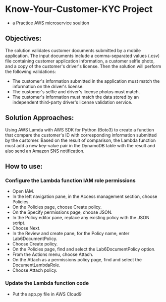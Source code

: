 # Know-Your-Customer-KYC Project 
  - a Practice AWS microservice soultion

## Objectives:
The solution validates customer documents submitted by a mobile application. The input documents include a comma-separated values (.csv) file containing customer application information, a customer selfie photo, and a copy of the customer's driver's license. Then the solution will perform the following validations: 
  - The customer's information submitted in the application must match the information on the driver's license.
  - The customer's selfie and driver's license photos must match.
  - The customer's information must match the data stored by an independent third-party driver's license validation service.

## Solution Approaches:
Using AWS Lamda with AWS SDK for Python (Boto3) to create a function that compare the customer's ID with corresponding information submitted by the customer. Based on the result of comparison, the Lambda function must add a new key-value pair in the DynamoDB table with the result and also send an Amazon SNS notification.

## How to use:
### Configure the Lambda function IAM role permissions
- Open IAM.
- In the left navigation pane, in the Access management section, choose Policies.
- On the Policies page, choose Create policy.
- On the Specify permissions page, choose JSON.
- In the Policy editor pane, replace any existing policy with the JSON script.
- Choose Next.
- In the Review and create pane, for the Policy name, enter Lab6DocumentPolicy.
- Choose Create policy.
- On the Policies page, find and select the Lab6DocumentPolicy option.
- From the Actions menu, choose Attach.
- On the Attach as a permissions policy page, find and select the DocumentLambdaRole.
- Choose Attach policy.

### Update the Lambda function code
- Put the app.py file in AWS Cloud9


